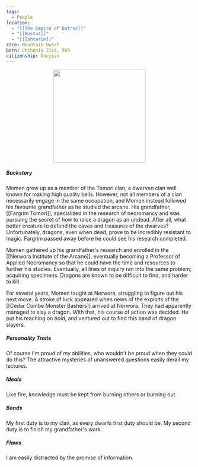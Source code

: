 ```yaml
---
tags:
  - People
location:
  - "[[The Empire of Datrus]]"
  - "[[Wustus]]"
  - "[[Ishtarim]]"
race: Mountain Dwarf
born: Chthonia 21st, 569
citizenship: Oscyian
---
```

<p style="text-align:center;"><img src="https://foundry-vtt-kb.s3.us-east-2.amazonaws.com/Images/Tokens/Players/Momen%20Tomori.png" width="250" /></p>

##### Backstory
Momen grew up as a member of the Tomori clan, a dwarven clan well known for making high quality bells. However, not all members of a clan necessarily engage in the same occupation, and Momen instead followed his favourite grandfather as he studied the arcane. His grandfather, [[Fargrim Tomori]], specialized in the research of necromancy and was pursuing the secret of how to raise a dragon as an undead. After all, what better creature to defend the caves and treasures of the dwarves? Unfortunately, dragons, even when dead, prove to be incredibly resistant to magic. Fargrim passed away before he could see his research completed.

Momen gathered up his grandfather's research and enrolled in the [[Nerwora Institute of the Arcane]], eventually becoming a Professor of Applied Necromancy so that he could have the time and resources to further his studies. Eventually, all lines of inquiry ran into the same problem; acquiring specimens. Dragons are known to be difficult to find, and harder to kill.

For several years, Momen taught at Nerwora, struggling to figure out his next move. A stroke of luck appeared when news of the exploits of the [[Cedar Combe Monster Bashers]] arrived at Nerwora. They had apparently managed to slay a dragon. With that, his course of action was decided. He put his teaching on hold, and ventured out to find this band of dragon slayers.
##### Personality Traits
Of course I'm proud of my abilities, who wouldn't be proud when they could do this?
The attractive mysteries of unanswered questions easily derail my lectures.
##### Ideals
Like fire, knowledge must be kept from burning others or burning out.
##### Bonds
My first duty is to my clan, as every dwarfs first duty should be.
My second duty is to finish my grandfather's work.
##### Flaws
I am easily distracted by the promise of information.